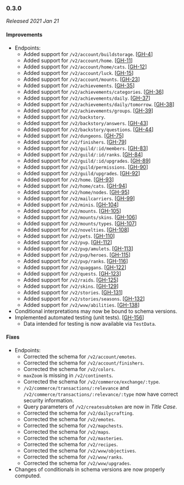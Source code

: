 ### 0.3.0

_Released 2021 Jan 21_

#### Improvements

- Endpoints:
  - Added support for `/v2/account/buildstorage`. [[GH-4](https://github.com/GW2ToolBelt/api-generator/issues/4)]
  - Added support for `/v2/account/home`. [[GH-11](https://github.com/GW2ToolBelt/api-generator/issues/11)]
  - Added support for `/v2/account/home/cats`. [[GH-12](https://github.com/GW2ToolBelt/api-generator/issues/12)]
  - Added support for `/v2/account/luck`. [[GH-15](https://github.com/GW2ToolBelt/api-generator/issues/15)]
  - Added support for `/v2/account/mounts`. [[GH-23](https://github.com/GW2ToolBelt/api-generator/issues/23)]
  - Added support for `/v2/achievements`. [[GH-35](https://github.com/GW2ToolBelt/api-generator/issues/35)]
  - Added support for `/v2/achievements/categories`. [[GH-36](https://github.com/GW2ToolBelt/api-generator/issues/36)]
  - Added support for `/v2/achievements/daily`. [[GH-37](https://github.com/GW2ToolBelt/api-generator/issues/37)]
  - Added support for `/v2/achievements/daily/tomorrow`. [[GH-38](https://github.com/GW2ToolBelt/api-generator/issues/38)]
  - Added support for `/v2/achievements/groups`. [[GH-39](https://github.com/GW2ToolBelt/api-generator/issues/39)]
  - Added support for `/v2/backstory`.
  - Added support for `/v2/backstory/answers`. [[GH-43](https://github.com/GW2ToolBelt/api-generator/issues/43)]
  - Added support for `/v2/backstory/questions`. [[GH-44](https://github.com/GW2ToolBelt/api-generator/issues/44)]
  - Added support for `/v2/dungeons`. [[GH-75](https://github.com/GW2ToolBelt/api-generator/issues/75)]
  - Added support for `/v2/finishers`. [[GH-79](https://github.com/GW2ToolBelt/api-generator/issues/79)]
  - Added support for `/v2/guild/:id/members`. [[GH-83](https://github.com/GW2ToolBelt/api-generator/issues/83)]
  - Added support for `/v2/guild/:id/ranks`. [[GH-84](https://github.com/GW2ToolBelt/api-generator/issues/84)]
  - Added support for `/v2/guild/:id/upgrades`. [[GH-89](https://github.com/GW2ToolBelt/api-generator/issues/89)]
  - Added support for `/v2/guild/permissions`. [[GH-90](https://github.com/GW2ToolBelt/api-generator/issues/90)]
  - Added support for `/v2/guild/upgrades`. [[GH-92](https://github.com/GW2ToolBelt/api-generator/issues/92)]
  - Added support for `/v2/home`. [[GH-93](https://github.com/GW2ToolBelt/api-generator/issues/93)]
  - Added support for `/v2/home/cats`. [[GH-94](https://github.com/GW2ToolBelt/api-generator/issues/94)]
  - Added support for `/v2/home/nodes`. [[GH-95](https://github.com/GW2ToolBelt/api-generator/issues/95)]
  - Added support for `/v2/mailcarriers`. [[GH-99](https://github.com/GW2ToolBelt/api-generator/issues/99)]
  - Added support for `/v2/minis`. [[GH-104](https://github.com/GW2ToolBelt/api-generator/issues/104)]
  - Added support for `/v2/mounts`. [[GH-105](https://github.com/GW2ToolBelt/api-generator/issues/105)]
  - Added support for `/v2/mounts/skins`. [[GH-106](https://github.com/GW2ToolBelt/api-generator/issues/106)]
  - Added support for `/v2/mounts/types`. [[GH-107](https://github.com/GW2ToolBelt/api-generator/issues/107)]
  - Added support for `/v2/novelties`. [[GH-108](https://github.com/GW2ToolBelt/api-generator/issues/108)]
  - Added support for `/v2/pets`. [[GH-110](https://github.com/GW2ToolBelt/api-generator/issues/110)]
  - Added support for `/v2/pvp`. [[GH-112](https://github.com/GW2ToolBelt/api-generator/issues/112)]
  - Added support for `/v2/pvp/amulets`. [[GH-113](https://github.com/GW2ToolBelt/api-generator/issues/113)]
  - Added support for `/v2/pvp/heroes`. [[GH-115](https://github.com/GW2ToolBelt/api-generator/issues/115)]
  - Added support for `/v2/pvp/ranks`. [[GH-116](https://github.com/GW2ToolBelt/api-generator/issues/116)]
  - Added support for `/v2/quaggans`. [[GH-122](https://github.com/GW2ToolBelt/api-generator/issues/122)]
  - Added support for `/v2/quests`. [[GH-123](https://github.com/GW2ToolBelt/api-generator/issues/123)]
  - Added support for `/v2/raids`. [[GH-125](https://github.com/GW2ToolBelt/api-generator/issues/125)]
  - Added support for `/v2/skins`. [[GH-129](https://github.com/GW2ToolBelt/api-generator/issues/129)]
  - Added support for `/v2/stories`. [[GH-131](https://github.com/GW2ToolBelt/api-generator/issues/131)]
  - Added support for `/v2/stories/seasons`. [[GH-132](https://github.com/GW2ToolBelt/api-generator/issues/132)]
  - Added support for `/v2/wvw/abilities`. [[GH-138](https://github.com/GW2ToolBelt/api-generator/issues/138)]
- Conditional interpretations may now be bound to schema versions.
- Implemented automated testing (unit tests). [[GH-156](https://github.com/GW2ToolBelt/api-generator/issues/156)]
  - Data intended for testing is now available via `TestData`.

#### Fixes

- Endpoints:
  - Corrected the schema for `/v2/account/emotes`.
  - Corrected the schema for `/v2/account/finishers`.
  - Corrected the schema for `/v2/colors`.
  - `maxZoom` is missing in `/v2/continents`.
  - Corrected the schema for `/v2/commerce/exchange/:type`.
  - `/v2/commerce/transactions/:relevance` and `/v2/commerce/transactions/:relevance/:type`
    now have correct security information.
  - Query parameters of `/v2/createsubtoken` are now in _Title Case_.
  - Corrected the schema for `/v2/dailycrafting`.
  - Corrected the schema for `/v2/emotes`.
  - Corrected the schema for `/v2/mapchests`.
  - Corrected the schema for `/v2/maps`.
  - Corrected the schema for `/v2/masteries`.
  - Corrected the schema for `/v2/recipes`.
  - Corrected the schema for `/v2/wvw/objectives`.
  - Corrected the schema for `/v2/wvw/ranks`.
  - Corrected the schema for `/v2/wvw/upgrades`.
- Changes of conditionals in schema versions are now properly computed.